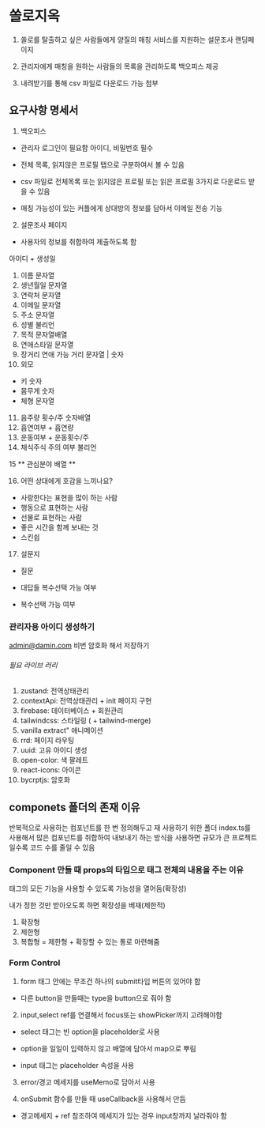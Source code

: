 # 쏠로지옥

1. 쏠로를 탈출하고 싶은 사람들에게 양질의 매칭 서비스를 지원하는 설문조사 랜딩페이지

2. 관리자에게 매칭을 원하는 사람들의 목록을 관리하도록 백오피스 제공

3. 내려받기를 통해 csv 파일로 다운로드 가능 첨부

## 요구사항 명세서

1. 백오피스

- 관리자 로그인이 필요함
  아이디, 비밀번호 필수
- 전체 목록, 읽지않은 프로필 탭으로 구분하여서 볼 수 있음

- csv 파일로 전체목록 또는 읽지않은 프로필 또는 읽은 프로필 3가지로 다운로드 받을 수 있음

- 매칭 가능성이 있는 커플에게 상대방의 정보를 담아서 이메일 전송 기능

2. 설문조사 페이지

- 사용자의 정보를 취합하여 제출하도록 함

아이디 + 생성일

1. 이름 문자열
2. 생년월일 문자열
3. 연락처 문자열
4. 이메일 문자열
5. 주소 문자열
6. 성별 불리언
7. 목적 문자열배열
8. 연애스타일 문자열
9. 장거리 연애 가능 거리 문자열 | 숫자
10. 외모

- 키 숫자
- 몸무게 숫자
- 체형 문자열

11. 음주량 횟수/주 숫자배열
12. 흡연여부 + 흡연량
13. 운동여부 + 운동횟수/주
14. 채식주식 주의 여부 불리언

15 \*\* 관심분야 배열 \*\*

16. 어떤 상대에게 호감을 느끼나요?

- 사랑한다는 표현을 많이 하는 사람
- 행동으로 표현하는 사람
- 선물로 표현하는 사람
- 좋은 시간을 함께 보내는 것
- 스킨쉽

17. 설문지

- 질문

- 대답들 복수선택 가능 여부

- 복수선택 가능 여부

### 관리자용 아이디 생성하기

admin@damin.com
비번 암호화 해서 저장하기

###### 필요 라이브 러리

1. zustand: 전역상태관리
2. contextApi: 전역상태관리 + init 페이지 구현
3. firebase: 데이터베이스 + 회원관리
4. tailwindcss: 스타일링 ( + tailwind-merge)
5. vanilla extract" 애니메이션
6. rrd: 페이지 라우팅
7. uuid: 고유 아이디 생성
8. open-color: 색 팔레트
9. react-icons: 아이콘
10. bycrptjs: 암호화

## componets 폴더의 존재 이유

반복적으로 사용하는 컴포넌트를 한 번 정의해두고 재 사용하기 위한 폴더 index.ts를 사용해서 많은 컴포넌트를 취합하여 내보내기 하는 방식을 사용하면 규모가 큰 프로젝트 일수록 코드 수를 줄일 수 있음

### Component 만들 때 props의 타입으로 태그 전체의 내용을 주는 이유

태그의 모든 기능을 사용할 수 있도록 가능성을 열어둠(확장성)

내가 정한 것만 받아오도록 하면 확장성을 베재(제한적)

1. 확장형
2. 제한형
3. 복합형 = 제한형 + 확장할 수 있는 통로 마련해줌

### Form Control

1. form 태그 안에는 무조건 하나의 submit타입 버튼의 있어야 함

- 다른 button을 만들때는 type을 button으로 줘야 함

2. input,select ref를 연결해서 focus또는 showPicker까지 고려해야함

- select 태그는 빈 option을 placeholder로 사용

- option을 일일이 입력하지 않고 배열에 담아서 map으로 뿌림

- input 태그는 placeholder 속성을 사용

3. error/경고 메세지를 useMemo로 담아서 사용

4. onSubmit 함수를 만들 때 useCallback을 사용해서 만듬

- 경고메세지 + ref 참조하여 메세지가 있는 경우 input창까지 날라줘야 함
